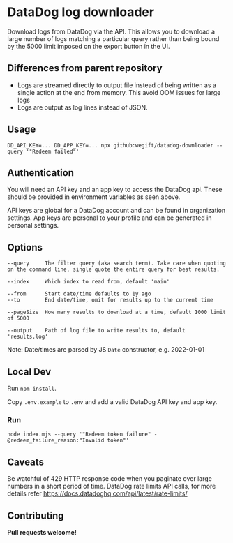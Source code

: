 # DataDog log downloader

Download logs from DataDog via the API.
This allows you to download a large number of logs matching a particular query rather than being bound by the 5000 limit imposed on the export button in the UI.

## Differences from parent repository

- Logs are streamed directly to output file instead of being written as a single action at the end from memory. This avoid OOM issues for large logs
- Logs are output as log lines instead of JSON.


## Usage

```
DD_API_KEY=... DD_APP_KEY=... npx github:wegift/datadog-downloader --query '"Redeem failed"'
```

## Authentication

You will need an API key and an app key to access the DataDog api.
These should be provided in environment variables as seen above.

API keys are global for a DataDog account and can be found in organization settings.
App keys are personal to your profile and can be generated in personal settings.

## Options

```
--query     The filter query (aka search term). Take care when quoting on the command line, single quote the entire query for best results.

--index     Which index to read from, default 'main'

--from      Start date/time defaults to 1y ago
--to        End date/time, omit for results up to the current time

--pageSize  How many results to download at a time, default 1000 limit of 5000

--output    Path of log file to write results to, default 'results.log'
```

Note: Date/times are parsed by JS `Date` constructor, e.g. 2022-01-01

## Local Dev

Run `npm install`.

Copy `.env.example` to `.env` and add a valid DataDog API key and app key.

### Run

```
node index.mjs --query '"Redeem token failure" -@redeem_failure_reason:"Invalid token"'
```

## Caveats

Be watchful of 429 HTTP response code when you paginate over large numbers in a short period of time. DataDog rate limits API calls, for more details refer https://docs.datadoghq.com/api/latest/rate-limits/

## Contributing

**Pull requests welcome!**
